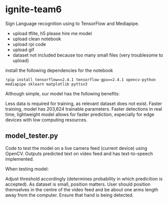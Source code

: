 # ignite-team6
Sign Language recognition using to TensorFlow and Mediapipe. 

- upload tflite, h5 please hire me model
- upload clean notebook
- upload rpi code
- upload gif
- dataset not included because too many small files (very troublesome to upload)

install the following dependencies for the notebook
```
!pip install tensorflow==2.4.1 tensorflow-gpu==2.4.1 opencv-python mediapipe sklearn matplotlib pyttsx3
```

Although simple, our model has the following benefits:

Less data is required for training, as relevant dataset does not exist.
Faster training, model has 203,624 trainable parameters.
Faster detections in real time, lightweight model allows for faster prediction, especially for edge devices with low computing resources.

## model_tester.py
Code to test the model on a live camera feed (current device) using OpenCV. Outputs predicted text on video feed and has text-to-speech implemented.

When testing model:

Adjust threshold accordingly (determines probability in which predicition is accepted).
As dataset is small, position matters. User should position themselves in the centre of the video feed and be about one arms length away from the computer.
Ensure that hand is being detected.

